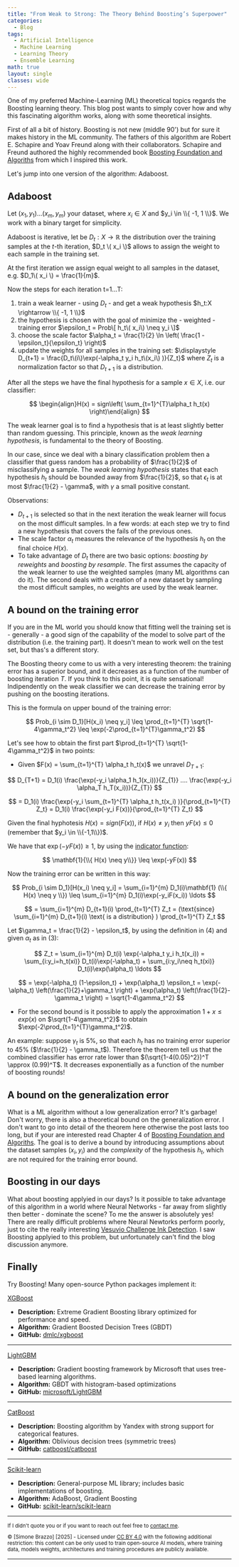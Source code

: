 ```yaml
---
title: "From Weak to Strong: The Theory Behind Boosting’s Superpower"
categories:
  - Blog
tags:
  - Artificial Intelligence
  - Machine Learning
  - Learning Theory
  - Ensemble Learning
math: true
layout: single
classes: wide
---
```


One of my preferred Machine-Learning (ML) theoretical topics regards the Boosting learning theory.
This blog post wants to simply cover how and why this fascinating algorithm works, along with some theoretical insights.

First of all a bit of history. Boosting is not new (middle 90') but for sure it makes history in the ML community.
The fathers of this algorithm are Robert E. Schapire and Yoav Freund along with their collaborators.
Schapire and Freund authored the highly recommended book [Boosting Foundation and Algoriths][boostingbook] from which I inspired this work.

Let's jump into one version of the algorithm: Adaboost.

## Adaboost

Let $(x_1, y_1)...(x_m, y_m)$ your dataset, where $x_i \in X$ and $y_i \in \\{ -1, 1 \\}$. We work with a binary target for simplicity.

Adaboost is iterative, let be $D_t:X \rightarrow \mathbb{R}$  the distribution over the training samples at the $t\text{-th}$ iteration, $D_t \( x_i \)$ allows to assign the weight to each sample in the training set.

At the first iteration we assign equal weight to all samples in the dataset, e.g. $D_1\( x_i \) = \frac{1}{m}$.

Now the steps for each iteration t=1...T:

1. train a weak learner - using $D_t$ - and get a weak hypothesis $h_t:X \rightarrow \\{ -1, 1 \\}$
2. the hypothesis is chosen with the goal of minimize the - weighted - training error $\epsilon_t = Prob\[ h_t\( x_i\) \neq y_i \]$
3. choose the scale factor $\alpha_t = \frac{1}{2} \ln \left( \frac{1 - \epsilon_t}{\epsilon_t} \right)$
4. update the weights for all samples in the training set: $\displaystyle D_{t+1} = \frac{D_t\(i\)\exp(-\alpha_t y_i h_t\(x_i\) )}{Z_t}$ where $Z_t$ is a normalization factor so that $D_{t+1}$ is a distribution.

After all the steps we have the final hypothesis for a sample $x \in X$, i.e. our classifier:

$$
\begin{align}H(x) = sign\left( \sum_{t=1}^{T}\alpha_t h_t(x) \right)\end{align}
$$

The weak learner goal is to find a hypothesis that is at least slightly better than random guessing. This principle, known as the *weak learning hypothesis*, is fundamental to the theory of Boosting.

In our case, since we deal with a binary classification problem then a classifier that guess random has a probability of $\frac{1}{2}$ of misclassifying a sample.
The *weak learning hypothesis* states that each hypothesis $h_t$ should be bounded away from $\frac{1}{2}$, so that $\epsilon_t$ is at most $\frac{1}{2} - \gamma$, with $\gamma$ a small positive constant.

Observations:
* $D_{t+1}$ is selected so that in the next iteration the weak learner will focus on the most difficult samples. In a few words: at each step we try to find a new hypothesis that covers the fails of the previous ones.
* The scale factor $\alpha_t$ measures the relevance of the hypothesis $h_t$ on the final choice $H(x)$.
* To take advantage of $D_t$ there are two basic options: *boosting by reweights* and *boosting by resample*. The first assumes the capacity of the weak learner to use the weighted samples (many ML algorithms can do it). The second deals with a creation of a new dataset by sampling the most difficult samples, no weights are used by the weak learner.

## A bound on the training error

If you are in the ML world you should know that fitting well the training set is - generally - a good sign of the capability of the model to solve part of the distribution (i.e. the training part). It doesn't mean to work well on the test set, but thas's a different story.

The Boosting theory come to us with a very interesting theorem: the training error has a superior bound, and it decreases as a function of the number of boosting iteration $T$.
If you think to this point, it is quite sensational! Indipendently on the weak classifier we can decrease the training error by pushing on the boosting iterations.

This is the formula on upper bound of the training error:

$$
Prob_{i \sim D_1}[H(x_i) \neq y_i] \leq \prod_{t=1}^{T} \sqrt{1-4\gamma_t^2} \leq \exp(-2\prod_{t=1}^{T}\gamma_t^2)
$$

Let's see how to obtain the first part $\prod_{t=1}^{T} \sqrt{1-4\gamma_t^2}$ in two points:

* Given $F(x) = \sum_{t=1}^{T} \alpha_t h_t(x)$ we unravel $D_{T+1}$:

$$
D_{T+1} = D_1(i) \frac{\exp(-y_i \alpha_1 h_1(x_i))}{Z_{1}} .... \frac{\exp(-y_i \alpha_T h_T(x_i))}{Z_{T}}
$$

$$
= D_1(i) \frac{\exp(-y_i \sum_{t=1}^{T} \alpha_t h_t(x_i) )}{\prod_{t=1}^{T} Z_t} = D_1(i) \frac{\exp(-y_i F(x))}{\prod_{t=1}^{T} Z_t} 
$$

Given the final hyphotesis $H(x) = sign(F(x))$, if $H(x) \neq y_i$ then $yF(x) \leq 0$ (remember that $y_i \in \\{-1,1\\})$.

We have that $\exp(-yF(x)) \geq 1$, by using the [indicator function][indfunc]:

$$
\mathbf{1}{\\{ H(x) \neq y\\}} \leq \exp(-yF(x))
$$

Now the training error can be written in this way:

$$
Prob_{i \sim D_1}[H(x_i) \neq y_i] = \sum_{i=1}^{m} D_1(i)\mathbf{1} (\\{ H(x) \neq y \\}) \leq \sum_{i=1}^{m} D_1(i)\exp(-y_iF(x_i)) \ldots
$$

$$
= \sum_{i=1}^{m} D_{t+1}(i) \prod_{t=1}^{T} Z_t = (\text{since} \sum_{i=1}^{m} D_{t+1}(i) \text{ is a distribution} ) \prod_{t=1}^{T} Z_t
$$

Let $\gamma_t = \frac{1}{2} - \epsilon_t$, by using the definition in (4) and given $\alpha_t$ as in (3):

$$
Z_t = \sum_{i=1}^{m} D_t(i) \exp(-\alpha_t y_i h_t(x_i)) = \sum_{i:y_i=h_t(xi)} D_t(i)\exp(-\alpha_t) + \sum_{i:y_i\neq h_t(xi)} D_t(i)\exp(\alpha_t) \ldots
$$

$$
= \exp(-\alpha_t) (1-\epsilon_t) + \exp(\alpha_t) \epsilon_t = \exp(-\alpha_t) \left(\frac{1}{2}+\gamma_t \right) + \exp(\alpha_t) \left(\frac{1}{2}-\gamma_t \right) = \sqrt{1-4\gamma_t^2}
$$


* For the second bound is it possible to apply the approximation $1+x \leq exp(x)$ on $\sqrt{1-4\gamma_t^2}$ to obtain $\exp(-2\prod_{t=1}^{T}\gamma_t^2)$.

An example: suppose $\gamma_t$ is 5%, so that each $h_t$ has no training error superior to 45% ($\frac{1}{2} - \gamma_t$). Therefore the theorem tell us that the combined classifier has error rate lower than $(\sqrt{1-4(0.05)^2})^T \approx (0.99)^T$. It decreases exponentially as a function of the number of boosting rounds!

## A bound on the generalization error

What is a ML algorithm without a low generalization error? It's garbage! Don't worry, there is also a theoretical bound on the generalization error. I don't want to go into detail of the theorem here otherwise the post lasts too long, but if your are interested read Chapter 4 of [Boosting Foundation and Algoriths][boostingbook]. The goal is to derive a bound by introducing assumptions about the dataset samples $(x_i, y_i)$ and the *complexity* of the hypothesis $h_t$, which are not required for the training error bound.

## Boosting in our days

What about boosting applyied in our days? Is it possible to take advantage of this algorithm in a world where Neural Networks - far away from slightly then better - dominate the scene? To me the answer is absolutely yes!
There are really difficult problems where Neural Newtorks perform poorly, just to cite the really interesting [Vesuvio Challenge Ink Detection][vc]. I saw Boosting applyied to this problem, but unfortunately can't find the blog discussion anymore.

## Finally

Try Boosting! Many open-source Python packages implement it:

[XGBoost](https://xgboost.readthedocs.io/en/stable/)
- **Description:** Extreme Gradient Boosting library optimized for performance and speed.
- **Algorithm:** Gradient Boosted Decision Trees (GBDT)
- **GitHub:** [dmlc/xgboost](https://github.com/dmlc/xgboost)

---

[LightGBM](https://lightgbm.readthedocs.io/)
- **Description:** Gradient boosting framework by Microsoft that uses tree-based learning algorithms.
- **Algorithm:** GBDT with histogram-based optimizations
- **GitHub:** [microsoft/LightGBM](https://github.com/microsoft/LightGBM)

---

[CatBoost](https://catboost.ai/en/docs/)
- **Description:** Boosting algorithm by Yandex with strong support for categorical features.
- **Algorithm:** Oblivious decision trees (symmetric trees)
- **GitHub:** [catboost/catboost](https://github.com/catboost/catboost)

---

[Scikit-learn](https://scikit-learn.org/stable/modules/ensemble.html#gradient-boosting)
- **Description:** General-purpose ML library; includes basic implementations of boosting.
- **Algorithm:** AdaBoost, Gradient Boosting
- **GitHub:** [scikit-learn/scikit-learn](https://github.com/scikit-learn/scikit-learn)

[boostingbook]:https://direct.mit.edu/books/oa-monograph/5342/BoostingFoundations-and-Algorithms
[indfunc]:https://en.wikipedia.org/wiki/Indicator_function#Definition
[vc]:https://scrollprize.org/


<hr/>

<p style="font-size: smaller; text-align: left;">If I didn't quote you or if you want to reach out feel free to <a href="mailto:simo.brazzo@gmail.com">contact me</a>.</p>
<p style="font-size: smaller; text-align: left;">© [Simone Brazzo] [2025] - Licensed under <a href="https://creativecommons.org/licenses/by/4.0/">CC BY 4.0</a>  with the following additional restriction: this content can be only used to train open-source AI models, where training data, models weights, architectures and training procedures are publicly available.</p>

<hr/>

